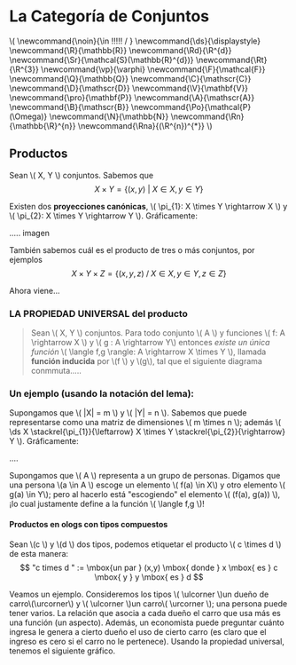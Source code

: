 # La Categoría de Conjuntos
<script type="text/javascript" async
  src="https://cdnjs.cloudflare.com/ajax/libs/mathjax/2.7.1/MathJax.js?config=TeX-MML-AM_CHTML">
</script>

\\(
  \newcommand{\noin}{\in \!\!\!\!\! / }
  \newcommand{\ds}{\displaystyle}
  \newcommand{\R}{\mathbb{R}}
  \newcommand{\Rd}{\R^{d}}
  \newcommand{\Sr}{\mathcal{S}(\mathbb{R}^{d})}
  \newcommand{\Rt}{\R^{3}}
  \newcommand{\vp}{\varphi}
  \newcommand{\F}{\mathcal{F}}
  \newcommand{\Q}{\mathbb{Q}}
  \newcommand{\C}{\mathscr{C}}
  \newcommand{\D}{\mathscr{D}}
  \newcommand{\V}{\mathbf{V}}
  \newcommand{\pro}{\mathbf{P}}
  \newcommand{\A}{\mathscr{A}}
  \newcommand{\B}{\mathscr{B}}
  \newcommand{\Po}{\mathcal{P}(\Omega)}
  \newcommand{\N}{\mathbb{N}}
  \newcommand{\Rn}{\mathbb{\R}^{n}}
  \newcommand{\Rna}{(\R^{n})^{*}}
\\)

## Productos

Sean \\( X, Y \\) conjuntos. Sabemos que
$$ X \times Y = \lbrace (x,y) \: | \: X \in X , \, y \in Y \rbrace $$

Existen dos **proyecciones canónicas**, \\( \pi_{1}: X \times Y \rightarrow X \\) y \\( \pi_{2}: X \times Y \rightarrow Y \\). Gráficamente:

..... imagen

También sabemos cuál es el producto de tres o más conjuntos, por ejemplos $$ X \times Y \times Z = \lbrace (x,y,z) \; / \; X \in X , \, y \in Y,  \, z \in Z \rbrace $$

Ahora viene...

### LA PROPIEDAD UNIVERSAL del producto
> Sean \\( X, Y \\) conjuntos. Para todo conjunto \\( A \\) y funciones \\( f: A \rightarrow X \\) y  \\( g : A \rightarrow Y\\) entonces *existe un única función* \\( \langle f,g \rangle: A \rightarrow X \times Y \\), llamada **función inducida** por \\(f \\) y \\(g\\), tal que el siguiente diagrama conmmuta.....  


### Un ejemplo (usando la notación del lema):
Supongamos que \\( |X| = m \\) y \\( |Y| = n  \\). Sabemos que puede representarse como una matriz de dimensiones \\( m \times n \\); además \\( \ds X \stackrel{\pi_{1}}{\leftarrow} X \times Y \stackrel{\pi_{2}}{\rightarrow} Y \\). Gráficamente:

....

Supongamos que \\( A \\) representa a un grupo de personas. Digamos que una persona \\(a \in A \\) escoge un elemento \\( f(a) \in X\\) y otro elemento \\( g(a) \in Y\\); pero al hacerlo está "escogiendo" el elemento \\( (f(a), g(a)) \\), ¡lo cual justamente define a la función \\( \langle f,g \\)!

#### Productos en ologs con tipos compuestos
Sean \\(c \\) y \\(d \\) dos tipos, podemos etiquetar el producto \\( c \times d \\) de esta manera: $$  "c times d " := \mbox{un par } (x,y) \mbox{ donde }  x \mbox{ es } c  \mbox{ y }  y  \mbox{ es } d  $$

Veamos un ejemplo. Consideremos los tipos \\( \ulcorner \\)un dueño de carro\\(\urcorner\\) y \\( \ulcorner \\)un carro\\( \urcorner \\); una persona puede tener varios. La relación que asocia a cada dueño el carro que usa más es una función (un aspecto). Además, un economista puede preguntar cuánto ingresa le genera a cierto dueño el uso de cierto carro (es claro que el ingreso es cero si el carro no le pertenece). Usando la propiedad universal, tenemos el siguiente gráfico.
